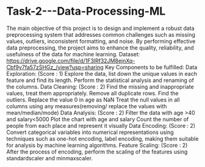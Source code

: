 # Task-2---Data-Processing-ML
The main objective of this project is to design and implement a robust data preprocessing system that addresses common challenges such as missing values, outliers, inconsistent formatting, and noise. By performing effective data preprocessing, the project aims to enhance the quality, reliability, and usefulness of the data for machine learning.
Dataset: https://drive.google.com/file/d/1F3lRf32JM8ejnXq-Cbf9y7fa57zSHGz_/view?usp=sharing
Key Components to be fulfilled:
Data Exploration: (Score : 1)
Explore the data, list down the unique values in each feature and find its length.
Perform the statistical analysis and renaming of the columns.
Data Cleaning: (Score : 2)
Find the missing and inappropriate values, treat them appropriately.
Remove all duplicate rows.
Find the outliers.
Replace the value 0 in age as NaN
Treat the null values in all columns using any measures(removing/ replace the values with mean/median/mode)
Data Analysis: (Score : 2)
Filter the data with age >40 and salary<5000
Plot the chart with age and salary
Count the number of people from each place and represent it visually
Data Encoding: (Score : 2)
Convert categorical variables into numerical representations using techniques such as one-hot encoding, label encoding, making them suitable for analysis by machine learning algorithms.
Feature Scaling: (Score : 2)
After the process of encoding, perform the scaling of the features using standardscaler and minmaxscaler.
